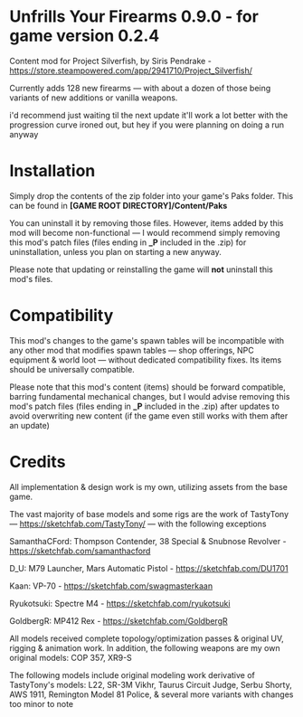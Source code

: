 # Unfrills Your Firearms 0.9.0 - for game version 0.2.4
Content mod for Project Silverfish, by Siris Pendrake - https://store.steampowered.com/app/2941710/Project_Silverfish/

Currently adds 128 new firearms — with about a dozen of those being variants of new additions or vanilla weapons.

i'd recommend just waiting til the next update it'll work a lot better with the progression curve ironed out, but hey if you were planning on doing a run anyway

# Installation
Simply drop the contents of the zip folder into your game's Paks folder.  This can be found in **[GAME ROOT DIRECTORY]/Content/Paks**

You can uninstall it by removing those files.  However, items added by this mod will become non-functional — I would recommend simply removing this mod's patch files (files ending in **_P** included in the .zip) for uninstallation, unless you plan on starting a new anyway.

Please note that updating or reinstalling the game will **not** uninstall this mod's files.

# Compatibility
This mod's changes to the game's spawn tables will be incompatible with any other mod that modifies spawn tables — shop offerings, NPC equipment & world loot — without dedicated compatibility fixes.  Its items should be universally compatible.

Please note that this mod's content (items) should be forward compatible, barring fundamental mechanical changes, but I would advise removing this mod's patch files (files ending in **_P** included in the .zip) after updates to avoid overwriting new content (if the game even still works with them after an update)

# Credits
All implementation & design work is my own, utilizing assets from the base game.

The vast majority of base models and some rigs are the work of TastyTony — https://sketchfab.com/TastyTony/ — with the following exceptions

SamanthaCFord: Thompson Contender, 38 Special & Snubnose Revolver - https://sketchfab.com/samanthacford

D_U: M79 Launcher, Mars Automatic Pistol - https://sketchfab.com/DU1701

Kaan: VP-70 - https://sketchfab.com/swagmasterkaan

Ryukotsuki: Spectre M4 - https://sketchfab.com/ryukotsuki

GoldbergR: MP412 Rex - https://sketchfab.com/GoldbergR

All models received complete topology/optimization passes & original UV, rigging & animation work.  In addition, the following weapons are my own original models:
COP 357, XR9-S

The following models include original modeling work derivative of TastyTony's models: L22, SR-3M Vikhr, Taurus Circuit Judge, Serbu Shorty, AWS 1911, Remington Model 81 Police, & several more variants with changes too minor to note
